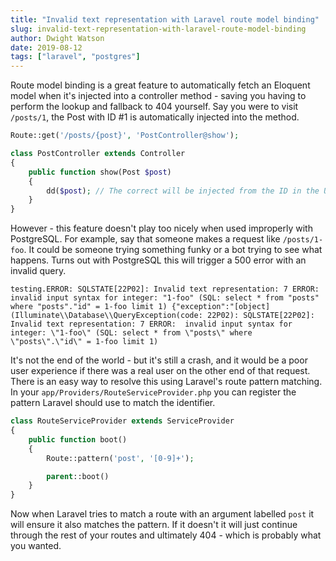 ```yaml
---
title: "Invalid text representation with Laravel route model binding"
slug: invalid-text-representation-with-laravel-route-model-binding
author: Dwight Watson
date: 2019-08-12
tags: ["laravel", "postgres"]
---
```


Route model binding is a great feature to automatically fetch an Eloquent model when it's injected into a controller method - saving you having to perform the lookup and fallback to 404 yourself. Say you were to visit `/posts/1`, the Post with ID #1 is automatically injected into the method.

```php
Route::get('/posts/{post}', 'PostController@show');

class PostController extends Controller
{
    public function show(Post $post)
    {
        dd($post); // The correct will be injected from the ID in the URL
    }
}
```

However - this feature doesn't play too nicely when used improperly with PostgreSQL. For example, say that someone makes a request like `/posts/1-foo`. It could be someone trying something funky or a bot trying to see what happens. Turns out with PostgreSQL this will trigger a 500 error with an invalid query.

```
testing.ERROR: SQLSTATE[22P02]: Invalid text representation: 7 ERROR:  invalid input syntax for integer: "1-foo" (SQL: select * from "posts" where "posts"."id" = 1-foo limit 1) {"exception":"[object] (Illuminate\\Database\\QueryException(code: 22P02): SQLSTATE[22P02]: Invalid text representation: 7 ERROR:  invalid input syntax for integer: \"1-foo\" (SQL: select * from \"posts\" where \"posts\".\"id\" = 1-foo limit 1)
```

It's not the end of the world - but it's still a crash, and it would be a poor user experience if there was a real user on the other end of that request. There is an easy way to resolve this using Laravel's route pattern matching. In your `app/Providers/RouteServiceProvider.php` you can register the pattern Laravel should use to match the identifier.

```php
class RouteServiceProvider extends ServiceProvider
{
    public function boot()
    {
        Route::pattern('post', '[0-9]+');

        parent::boot()
    }
}
```

Now when Laravel tries to match a route with an argument labelled `post` it will ensure it also matches the pattern. If it doesn't it will just continue through the rest of your routes and ultimately 404 - which is probably what you wanted.
